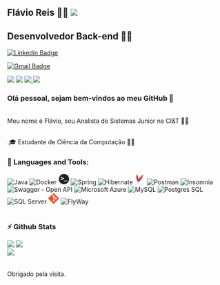 ## Flávio Reis :man_technologist: <img src=https://github.com/TheDudeThatCode/TheDudeThatCode/blob/master/Assets/Earth.gif width="30">

## Desenvolvedor Back-end :man_technologist:

[![Linkedin Badge](https://img.shields.io/badge/-LinkedIn-blue?style=flat-square&logo=Linkedin&logoColor=white&link=https://www.linkedin.com/in/flavio-dos-reis-souza-55a5aa14b)](www.linkedin.com/in/flavio-dos-reis-souza-55a5aa14b)

[![Gmail Badge](https://img.shields.io/badge/-Gmail-c14438?style=flat-square&logo=Gmail&logoColor=white&link=mailto:flavioreissouza@gmail.com)](mailto:flavioreissouza@gmail.com/)
<br/>

<p>
  <img src="http://views.whatilearened.today/views/github/flavioReisSouza/views.svg" />
  <img src="https://img.shields.io/badge/Back End-Java-f55247" />
  <a href="https://github.com/flavioReisSouza/">
    <img src="https://img.shields.io/github/followers/flavioReisSouza?color=%234CC61E&label=GitHub%20Followers%20%3A" />
  </a>
  <a href="https://github.com/flavioReisSouza?tab=repositories">
    <img src="https://badges.frapsoft.com/os/v2/open-source.svg?v=103" />
  </a>
</p>

### Olá pessoal, sejam bem-vindos ao meu GitHub 👋

<br/>Meu nome é Flávio, sou Analista de Sistemas Junior na CI&T :man_technologist:

<br/>.🎓 Estudante de Ciência da Computação :man_technologist:

### 🚀 Languages and Tools:</summary>

<p align="left">
<img height="25" src="https://www.vectorlogo.zone/logos/java/java-icon.svg" title="Java" alt="Java" /></code>
<img height="25" src="https://raw.githubusercontent.com/leandrocgsi/leandrocgsi/2331dded51784b78b8b66fd83037b2f2e28943e3/svg_logos/docker_logo.svg" title="Docker" alt="Docker" />
<img height="25" src="https://raw.githubusercontent.com/github/explore/80688e429a7d4ef2fca1e82350fe8e3517d3494d/topics/terminal/terminal.png" title="Terminal" alt="Terminal">
<img width="25" height="25" src="https://www.vectorlogo.zone/logos/springio/springio-icon.svg" title="Spring" alt="Spring" /></code>
<img width="25" height="25" src="https://www.vectorlogo.zone/logos/hibernate/hibernate-icon.svg" title="Hibernate" alt="Hibernate" /></code>
<img width="25" height="25" src="https://raw.githubusercontent.com/vscode-icons/vscode-icons/master/icons/file_type_maven.svg" title="Apache Maven" alt="Apache Maven" /></code>
<img width="25" height="25" src="https://www.vectorlogo.zone/logos/getpostman/getpostman-icon.svg" title="Postman" alt="Postman" /></code>
<img width="25" height="25" src="https://github.com/get-icon/geticon/blob/master/icons/insomnia.svg" title="Insomnia" alt="Insomnia" /></code>
<img width="25" height="25" src="https://www.vectorlogo.zone/logos/openapis/openapis-icon.svg" title="Swagger - Open API" alt="Swagger - Open API" /></code>
<img width="25" height="25" src="https://www.vectorlogo.zone/logos/microsoft_azure/microsoft_azure-icon.svg" title="Microsoft Azure" alt="Microsoft Azure" /></code>
<img width="25" height="25" src="https://www.vectorlogo.zone/logos/mysql/mysql-icon.svg" title="MySQL" alt="MySQL"/></code>
<img width="25" height="25" src="https://www.vectorlogo.zone/logos/postgresql/postgresql-icon.svg" title="Postgres SQL" alt="Postgres SQL"/></code>
<img width="22" height="25" src="https://github.com/leandrocgsi/leandrocgsi/blob/main/svg_logos/microsoft-sql-server.png" title="SQL Server" alt="SQL Server"/></code>
<img height="25" src="https://raw.githubusercontent.com/devicons/devicon/master/icons/git/git-original.svg" title="GIT" alt="GIT">
<img width="25" height="25" src="https://github.com/simple-icons/simple-icons/blob/master/icons/flyway.svg" title="FlyWay" alt="FlyWay"/>
</p>

#

### ⚡ Github Stats</b></summary>
<div align="left">
<img height="180em" src="https://github-readme-stats.vercel.app/api/top-langs/?username=flavioReisSouza&show_icons=true&hide_border=true&layout=compact&langs_count=8&theme=default"/>	
<img height="180em" src="https://github-readme-stats.vercel.app/api?username=flavioReisSouza&show_icons=true&hide_border=true&count_private=true&include_all_commits=true&theme=default" />
</div>
<img height="180em" src="https://github-readme-streak-stats.herokuapp.com/?user=flavioReisSouza&show_icons=true&hide_border=true&count_private=true&include_all_commits=true&theme=default" />
</div>

<br/>Obrigado pela visita.

